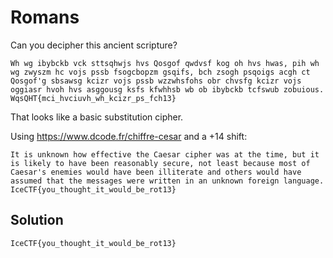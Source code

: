 # Romans

Can you decipher this ancient scripture?

```
Wh wg ibybckb vck sttsqhwjs hvs Qosgof qwdvsf kog oh hvs hwas, pih wh wg zwyszm hc vojs pssb fsogcbopzm gsqifs, bch zsogh psqoigs acgh ct Qosgof'g sbsawsg kcizr vojs pssb wzzwhsfohs obr chvsfg kcizr vojs oggiasr hvoh hvs asggousg ksfs kfwhhsb wb ob ibybckb tcfswub zobuious. WqsQHT{mci_hvciuvh_wh_kcizr_ps_fch13}
```

That looks like a basic substitution cipher.

Using https://www.dcode.fr/chiffre-cesar and a +14 shift:

```
It is unknown how effective the Caesar cipher was at the time, but it is likely to have been reasonably secure, not least because most of Caesar's enemies would have been illiterate and others would have assumed that the messages were written in an unknown foreign language. IceCTF{you_thought_it_would_be_rot13}
```

## Solution

`IceCTF{you_thought_it_would_be_rot13}`

